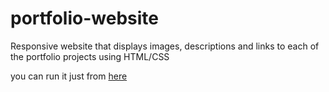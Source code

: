# portfolio-website
Responsive website that displays images, descriptions and links to each of the portfolio projects using HTML/CSS

you can run it just from <a href="https://ahmedfarghal.github.io/portfolio-website/.">here</a>
